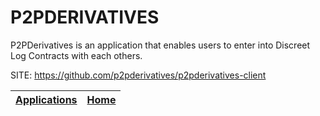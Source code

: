 # P2PDERIVATIVES
 
 P2PDerivatives is an application that enables users to enter into Discreet Log Contracts with each others.
 
 SITE: https://github.com/p2pderivatives/p2pderivatives-client

 | [Applications](https://portable-linux-apps.github.io/apps.html) | [Home](https://portable-linux-apps.github.io)
 | --- | --- |
